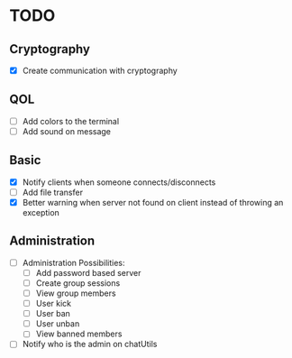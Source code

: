 # TODO

## Cryptography

- [X] Create communication with cryptography

## QOL

- [ ] Add colors to the terminal
- [ ] Add sound on message

## Basic

- [X] Notify clients when someone connects/disconnects
- [ ] Add file transfer
- [X] Better warning when server not found on client instead of throwing an exception

## Administration

- [ ] Administration Possibilities:
    - [ ] Add password based server
    - [ ] Create group sessions
    - [ ] View group members
    - [ ] User kick
    - [ ] User ban
    - [ ] User unban
    - [ ] View banned members
- [ ] Notify who is the admin on chatUtils